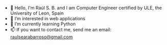 - 👋 Hello, I'm Raúl S. B. and I am Computer Engineer certified by ULE, the University of Leon, Spain
- 👀 I’m interested in web applications
- 🌱 I’m currently learning Python
- 📫 If you want to contact me, send me an email: raulsearabarroso@gmail.com

<!---
rsearb00/rsearb00 is a ✨ special ✨ repository because its `README.md` (this file) appears on your GitHub profile.
You can click the Preview link to take a look at your changes.
--->
